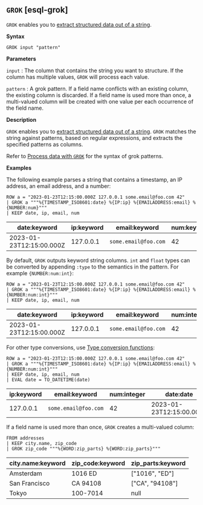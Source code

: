 ## `GROK` [esql-grok]

`GROK` enables you to [extract structured data out of a string](/reference/query-languages/esql/esql-process-data-with-dissect-grok.md).

**Syntax**

```esql
GROK input "pattern"
```

**Parameters**

`input`
:   The column that contains the string you want to structure. If the column has multiple values, `GROK` will process each value.

`pattern`
:   A grok pattern. If a field name conflicts with an existing column, the existing column is discarded. If a field name is used more than once, a multi-valued column will be created with one value per each occurrence of the field name.

**Description**

`GROK` enables you to [extract structured data out of a string](/reference/query-languages/esql/esql-process-data-with-dissect-grok.md). `GROK` matches the string against patterns, based on regular expressions, and extracts the specified patterns as columns.

Refer to [Process data with `GROK`](/reference/query-languages/esql/esql-process-data-with-dissect-grok.md#esql-process-data-with-grok) for the syntax of grok patterns.

**Examples**

The following example parses a string that contains a timestamp, an IP address, an email address, and a number:

```esql
ROW a = "2023-01-23T12:15:00.000Z 127.0.0.1 some.email@foo.com 42"
| GROK a """%{TIMESTAMP_ISO8601:date} %{IP:ip} %{EMAILADDRESS:email} %{NUMBER:num}"""
| KEEP date, ip, email, num
```

| date:keyword | ip:keyword | email:keyword | num:keyword |
| --- | --- | --- | --- |
| 2023-01-23T12:15:00.000Z | 127.0.0.1 | `some.email@foo.com` | 42 |

By default, `GROK` outputs keyword string columns. `int` and `float` types can be converted by appending `:type` to the semantics in the pattern. For example `{NUMBER:num:int}`:

```esql
ROW a = "2023-01-23T12:15:00.000Z 127.0.0.1 some.email@foo.com 42"
| GROK a """%{TIMESTAMP_ISO8601:date} %{IP:ip} %{EMAILADDRESS:email} %{NUMBER:num:int}"""
| KEEP date, ip, email, num
```

| date:keyword | ip:keyword | email:keyword | num:integer |
| --- | --- | --- | --- |
| 2023-01-23T12:15:00.000Z | 127.0.0.1 | `some.email@foo.com` | 42 |

For other type conversions, use [Type conversion functions](/reference/query-languages/esql/functions-operators/type-conversion-functions.md):

```esql
ROW a = "2023-01-23T12:15:00.000Z 127.0.0.1 some.email@foo.com 42"
| GROK a """%{TIMESTAMP_ISO8601:date} %{IP:ip} %{EMAILADDRESS:email} %{NUMBER:num:int}"""
| KEEP date, ip, email, num
| EVAL date = TO_DATETIME(date)
```

| ip:keyword | email:keyword | num:integer | date:date |
| --- | --- | --- | --- |
| 127.0.0.1 | `some.email@foo.com` | 42 | 2023-01-23T12:15:00.000Z |

If a field name is used more than once, `GROK` creates a multi-valued column:

```esql
FROM addresses
| KEEP city.name, zip_code
| GROK zip_code """%{WORD:zip_parts} %{WORD:zip_parts}"""
```

| city.name:keyword | zip_code:keyword | zip_parts:keyword |
| --- | --- | --- |
| Amsterdam | 1016 ED | ["1016", "ED"] |
| San Francisco | CA 94108 | ["CA", "94108"] |
| Tokyo | 100-7014 | null |


